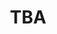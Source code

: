 ---
title: TBA
start_date: 2016-10-13 09:00:00
end_date: 2016-10-14

image_path: 
event_url: 

venue:
address:
city: Westminster
state: CO
zip_code:

ticket_price: 
ticket_url: 
---